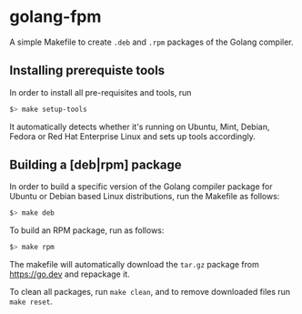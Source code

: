 # golang-fpm

A simple Makefile to create `.deb` and `.rpm` packages of the Golang compiler.

## Installing prerequiste tools

In order to install all pre-requisites and tools, run

```bash
$> make setup-tools
```

It automatically detects whether it's running on Ubuntu, Mint, Debian, Fedora or Red Hat Enterprise Linux and sets up tools accordingly.

## Building a [deb|rpm] package

In order to build a specific version of the Golang compiler package for Ubuntu or Debian based Linux distributions, run the Makefile as follows:

```bash
$> make deb
```

To build an RPM package, run as follows:

```bash
$> make rpm
```

The makefile will automatically download the `tar.gz` package from https://go.dev and repackage it.

To clean all packages, run `make clean`, and to remove downloaded files run `make reset`.




